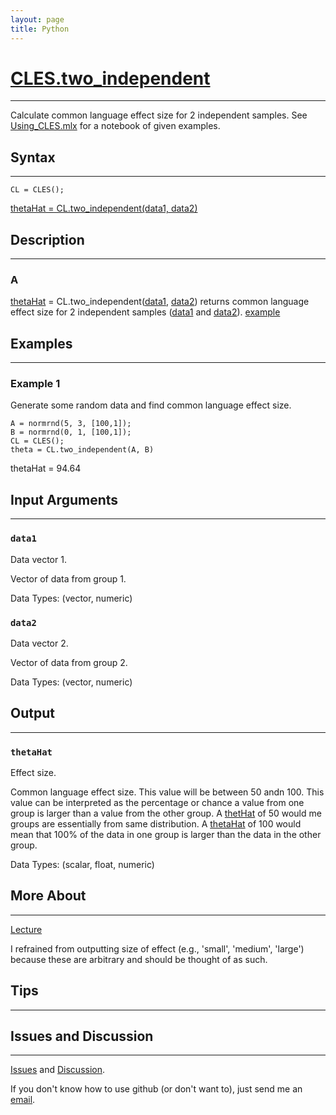 ```yaml
---
layout: page
title: Python
---
```


# [CLES.two_independent](https://github.com/tulimid1/CLES/blob/main/CLES.m)
---

Calculate common language effect size for 2 independent samples. See [Using_CLES.mlx](https://github.com/tulimid1/CLES/blob/main/Using_CLES.mlx) for a notebook of given examples. 

## Syntax
---
    CL = CLES();

[thetaHat = CL.two_independent(data1, data2)](#a)

## Description
---
### A
[thetaHat](#thetahat) = CL.two_independent([data1](#data1), [data2](#data2)) returns common language effect size for 2 independent samples ([data1](#data1) and [data2](#data2)). [example](#example-1)

## Examples 
---
### Example 1
Generate some random data and find common language effect size. 

    A = normrnd(5, 3, [100,1]);
    B = normrnd(0, 1, [100,1]);
    CL = CLES();
    theta = CL.two_independent(A, B) 

thetaHat = 94.64

## Input Arguments
---
### ```data1```
Data vector 1. 

Vector of data from group 1. 

Data Types: (vector, numeric)

### ```data2```
Data vector 2. 

Vector of data from group 2. 

Data Types: (vector, numeric)

## Output
---

### ```thetaHat```
Effect size. 

Common language effect size. This value will be between 50 andn 100. This value can be interpreted as the percentage or chance a value from one group is larger than a value from the other group. A [thetHat](#thetahat) of 50 would me groups are essentially from same distribution. A [thetaHat](#thetahat) of 100 would mean that 100% of the data in one group is larger than the data in the other group. 

Data Types: (scalar, float, numeric)

## More About 
---

[Lecture](https://github.com/joshcash9/Statistics_BME/blob/master/04_effect_power.pdf)

I refrained from outputting size of effect (e.g., 'small', 'medium', 'large') because these are arbitrary and should be thought of as such. 

## Tips 
---

## Issues and Discussion 
---

[Issues](https://github.com/tulimid1/CLES/issues) and [Discussion](https://github.com/tulimid1/CLES/discussions).

If you don't know how to use github (or don't want to), just send me an [email](mailto:tulimid@udel.edu). 

